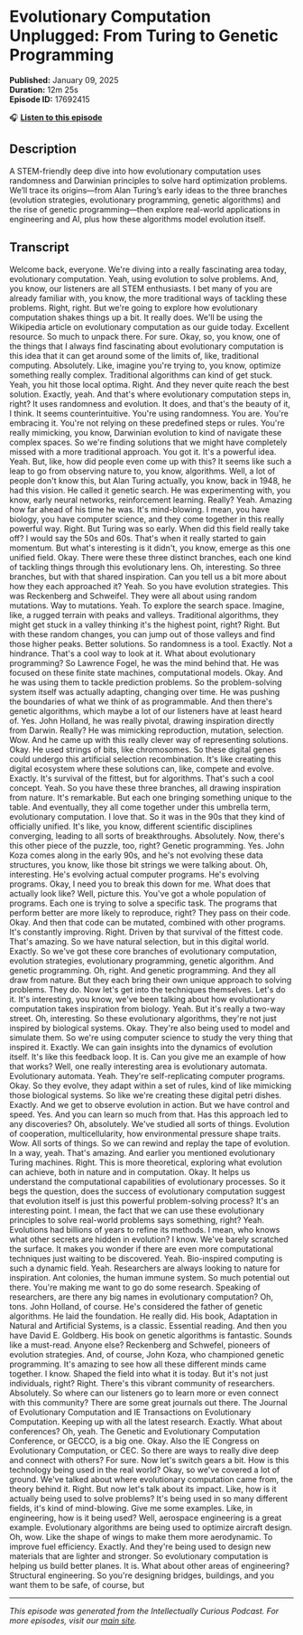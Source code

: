 # Evolutionary Computation Unplugged: From Turing to Genetic Programming

**Published:** January 09, 2025  
**Duration:** 12m 25s  
**Episode ID:** 17692415

🎧 **[Listen to this episode](https://intellectuallycurious.buzzsprout.com/2529712/episodes/17692415-evolutionary-computation-unplugged-from-turing-to-genetic-programming)**

## Description

A STEM-friendly deep dive into how evolutionary computation uses randomness and Darwinian principles to solve hard optimization problems. We’ll trace its origins—from Alan Turing’s early ideas to the three branches (evolution strategies, evolutionary programming, genetic algorithms) and the rise of genetic programming—then explore real-world applications in engineering and AI, plus how these algorithms model evolution itself.

## Transcript

Welcome back, everyone. We're diving into a really fascinating area today, evolutionary computation. Yeah, using evolution to solve problems. And, you know, our listeners are all STEM enthusiasts. I bet many of you are already familiar with, you know, the more traditional ways of tackling these problems. Right, right. But we're going to explore how evolutionary computation shakes things up a bit. It really does. We'll be using the Wikipedia article on evolutionary computation as our guide today. Excellent resource. So much to unpack there. For sure. Okay, so, you know, one of the things that I always find fascinating about evolutionary computation is this idea that it can get around some of the limits of, like, traditional computing. Absolutely. Like, imagine you're trying to, you know, optimize something really complex. Traditional algorithms can kind of get stuck. Yeah, you hit those local optima. Right. And they never quite reach the best solution. Exactly, yeah. And that's where evolutionary computation steps in, right? It uses randomness and evolution. It does, and that's the beauty of it, I think. It seems counterintuitive. You're using randomness. You are. You're embracing it. You're not relying on these predefined steps or rules. You're really mimicking, you know, Darwinian evolution to kind of navigate these complex spaces. So we're finding solutions that we might have completely missed with a more traditional approach. You got it. It's a powerful idea. Yeah. But, like, how did people even come up with this? It seems like such a leap to go from observing nature to, you know, algorithms. Well, a lot of people don't know this, but Alan Turing actually, you know, back in 1948, he had this vision. He called it genetic search. He was experimenting with, you know, early neural networks, reinforcement learning. Really? Yeah. Amazing how far ahead of his time he was. It's mind-blowing. I mean, you have biology, you have computer science, and they come together in this really powerful way. Right. But Turing was so early. When did this field really take off? I would say the 50s and 60s. That's when it really started to gain momentum. But what's interesting is it didn't, you know, emerge as this one unified field. Okay. There were these three distinct branches, each one kind of tackling things through this evolutionary lens. Oh, interesting. So three branches, but with that shared inspiration. Can you tell us a bit more about how they each approached it? Yeah. So you have evolution strategies. This was Reckenberg and Schweifel. They were all about using random mutations. Way to mutations. Yeah. To explore the search space. Imagine, like, a rugged terrain with peaks and valleys. Traditional algorithms, they might get stuck in a valley thinking it's the highest point, right? Right. But with these random changes, you can jump out of those valleys and find those higher peaks. Better solutions. So randomness is a tool. Exactly. Not a hindrance. That's a cool way to look at it. What about evolutionary programming? So Lawrence Fogel, he was the mind behind that. He was focused on these finite state machines, computational models. Okay. And he was using them to tackle prediction problems. So the problem-solving system itself was actually adapting, changing over time. He was pushing the boundaries of what we think of as programmable. And then there's genetic algorithms, which maybe a lot of our listeners have at least heard of. Yes. John Holland, he was really pivotal, drawing inspiration directly from Darwin. Really? He was mimicking reproduction, mutation, selection. Wow. And he came up with this really clever way of representing solutions. Okay. He used strings of bits, like chromosomes. So these digital genes could undergo this artificial selection recombination. It's like creating this digital ecosystem where these solutions can, like, compete and evolve. Exactly. It's survival of the fittest, but for algorithms. That's such a cool concept. Yeah. So you have these three branches, all drawing inspiration from nature. It's remarkable. But each one bringing something unique to the table. And eventually, they all come together under this umbrella term, evolutionary computation. I love that. So it was in the 90s that they kind of officially unified. It's like, you know, different scientific disciplines converging, leading to all sorts of breakthroughs. Absolutely. Now, there's this other piece of the puzzle, too, right? Genetic programming. Yes. John Koza comes along in the early 90s, and he's not evolving these data structures, you know, like those bit strings we were talking about. Oh, interesting. He's evolving actual computer programs. He's evolving programs. Okay, I need you to break this down for me. What does that actually look like? Well, picture this. You've got a whole population of programs. Each one is trying to solve a specific task. The programs that perform better are more likely to reproduce, right? They pass on their code. Okay. And then that code can be mutated, combined with other programs. It's constantly improving. Right. Driven by that survival of the fittest code. That's amazing. So we have natural selection, but in this digital world. Exactly. So we've got these core branches of evolutionary computation, evolution strategies, evolutionary programming, genetic algorithm. And genetic programming. Oh, right. And genetic programming. And they all draw from nature. But they each bring their own unique approach to solving problems. They do. Now let's get into the techniques themselves. Let's do it. It's interesting, you know, we've been talking about how evolutionary computation takes inspiration from biology. Yeah. But it's really a two-way street. Oh, interesting. So these evolutionary algorithms, they're not just inspired by biological systems. Okay. They're also being used to model and simulate them. So we're using computer science to study the very thing that inspired it. Exactly. We can gain insights into the dynamics of evolution itself. It's like this feedback loop. It is. Can you give me an example of how that works? Well, one really interesting area is evolutionary automata. Evolutionary automata. Yeah. They're self-replicating computer programs. Okay. So they evolve, they adapt within a set of rules, kind of like mimicking those biological systems. So like we're creating these digital petri dishes. Exactly. And we get to observe evolution in action. But we have control and speed. Yes. And you can learn so much from that. Has this approach led to any discoveries? Oh, absolutely. We've studied all sorts of things. Evolution of cooperation, multicellularity, how environmental pressure shape traits. Wow. All sorts of things. So we can rewind and replay the tape of evolution. In a way, yeah. That's amazing. And earlier you mentioned evolutionary Turing machines. Right. This is more theoretical, exploring what evolution can achieve, both in nature and in computation. Okay. It helps us understand the computational capabilities of evolutionary processes. So it begs the question, does the success of evolutionary computation suggest that evolution itself is just this powerful problem-solving process? It's an interesting point. I mean, the fact that we can use these evolutionary principles to solve real-world problems says something, right? Yeah. Evolutions had billions of years to refine its methods. I mean, who knows what other secrets are hidden in evolution? I know. We've barely scratched the surface. It makes you wonder if there are even more computational techniques just waiting to be discovered. Yeah. Bio-inspired computing is such a dynamic field. Yeah. Researchers are always looking to nature for inspiration. Ant colonies, the human immune system. So much potential out there. You're making me want to go do some research. Speaking of researchers, are there any big names in evolutionary computation? Oh, tons. John Holland, of course. He's considered the father of genetic algorithms. He laid the foundation. He really did. His book, Adaptation in Natural and Artificial Systems, is a classic. Essential reading. And then you have David E. Goldberg. His book on genetic algorithms is fantastic. Sounds like a must-read. Anyone else? Reckenberg and Schwefel, pioneers of evolution strategies. And, of course, John Koza, who championed genetic programming. It's amazing to see how all these different minds came together. I know. Shaped the field into what it is today. But it's not just individuals, right? Right. There's this vibrant community of researchers. Absolutely. So where can our listeners go to learn more or even connect with this community? There are some great journals out there. The Journal of Evolutionary Computation and IE Transactions on Evolutionary Computation. Keeping up with all the latest research. Exactly. What about conferences? Oh, yeah. The Genetic and Evolutionary Computation Conference, or GECCO, is a big one. Okay. Also the IE Congress on Evolutionary Computation, or CEC. So there are ways to really dive deep and connect with others? For sure. Now let's switch gears a bit. How is this technology being used in the real world? Okay, so we've covered a lot of ground. We've talked about where evolutionary computation came from, the theory behind it. Right. But now let's talk about its impact. Like, how is it actually being used to solve problems? It's being used in so many different fields, it's kind of mind-blowing. Give me some examples. Like, in engineering, how is it being used? Well, aerospace engineering is a great example. Evolutionary algorithms are being used to optimize aircraft design. Oh, wow. Like the shape of wings to make them more aerodynamic. To improve fuel efficiency. Exactly. And they're being used to design new materials that are lighter and stronger. So evolutionary computation is helping us build better planes. It is. What about other areas of engineering? Structural engineering. So you're designing bridges, buildings, and you want them to be safe, of course, but

---
*This episode was generated from the Intellectually Curious Podcast. For more episodes, visit our [main site](https://intellectuallycurious.buzzsprout.com).*
